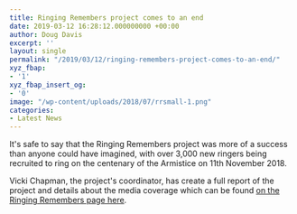 ```yaml
---
title: Ringing Remembers project comes to an end
date: 2019-03-12 16:28:12.000000000 +00:00
author: Doug Davis
excerpt: ''
layout: single
permalink: "/2019/03/12/ringing-remembers-project-comes-to-an-end/"
xyz_fbap:
- '1'
xyz_fbap_insert_og:
- '0'
image: "/wp-content/uploads/2018/07/rrsmall-1.png"
categories:
- Latest News
---
```

It&apos;s safe to say that the Ringing Remembers project was more of a success than anyone could have imagined, with over 3,000 new ringers being recruited to ring on the centenary of the Armistice on 11th November 2018.

Vicki Chapman, the project&apos;s coordinator, has create a full report of the project and details about the media coverage which can be found [on the Ringing Remembers page here](/services/pr/ringing-remembers/).
